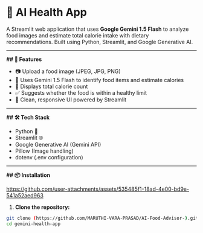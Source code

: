 # 🥗 AI Health App

A Streamlit web application that uses **Google Gemini 1.5 Flash** to analyze food images and estimate total calorie intake with dietary recommendations. Built using Python, Streamlit, and Google Generative AI.

---

**## 🚀 Features**

- 📷 Upload a food image (JPEG, JPG, PNG)
- 🧠 Uses Gemini 1.5 Flash to identify food items and estimate calories
- 🔢 Displays total calorie count
- ✅ Suggests whether the food is within a healthy limit
- 🎨 Clean, responsive UI powered by Streamlit

---

**## 🛠️ Tech Stack**

- Python 🐍
- Streamlit 🌐
- Google Generative AI (Gemini API)
- Pillow (Image handling)
- dotenv (.env configuration)

---

**## 📦 Installation**

https://github.com/user-attachments/assets/535485f1-18ad-4e00-bd9e-541a52aed963



1. **Clone the repository:**

```bash
git clone (https://github.com/MARUTHI-VARA-PRASAD/AI-Food-Advisor-).git
cd gemini-health-app
